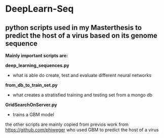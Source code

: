 # DeepLearn-Seq
## python scripts used in my Masterthesis to predict the host of a virus based on its genome sequence
__Mainly important scripts are:__

__deep_learning_sequences.py__
- what is able do create, test and evaluate different neural networks

__from_db_to_train_set.py__
- what creates a stratisfied training and testing set from a mongo db

__GridSearchOnServer.py__
- trains a GBM model

the other scripts are mainly copied from previos work from https://github.com/phiweger
who used GBM to predict the host of a virus
